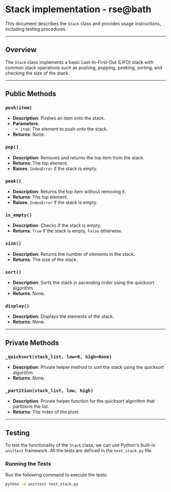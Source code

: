 # Stack implementation - rse@bath

This document describes the `Stack` class and provides usage instructions, including testing procedures.

---

## Overview

The `Stack` class implements a basic Last-In-First-Out (LIFO) stack with common stack operations such as pushing, popping, peeking, sorting, and checking the size of the stack.

---

## Public Methods

### `push(item)`
- **Description**: Pushes an item onto the stack.
- **Parameters**: 
  - `item`: The element to push onto the stack.
- **Returns**: None.

### `pop()`
- **Description**: Removes and returns the top item from the stack.
- **Returns**: The top element.
- **Raises**: `IndexError` if the stack is empty.

### `peek()`
- **Description**: Returns the top item without removing it.
- **Returns**: The top element.
- **Raises**: `IndexError` if the stack is empty.

### `is_empty()`
- **Description**: Checks if the stack is empty.
- **Returns**: `True` if the stack is empty, `False` otherwise.

### `size()`
- **Description**: Returns the number of elements in the stack.
- **Returns**: The size of the stack.

### `sort()`
- **Description**: Sorts the stack in ascending order using the quicksort algorithm.
- **Returns**: None.

### `display()`
- **Description**: Displays the elements of the stack.
- **Returns**: None.

---

## Private Methods

### `_quicksort(stack_list, low=0, high=None)`
- **Description**: Private helper method to sort the stack using the quicksort algorithm.
- **Returns**: None.

### `_partition(stack_list, low, high)`
- **Description**: Private helper function for the quicksort algorithm that partitions the list.
- **Returns**: The index of the pivot.

---

## Testing

To test the functionality of the `Stack` class, we can use Python's built-in `unittest` framework. All the tests are defined in the `test_stack.py` file.

### Running the Tests

Run the following command to execute the tests:

```bash
python -m unittest test_stack.py
